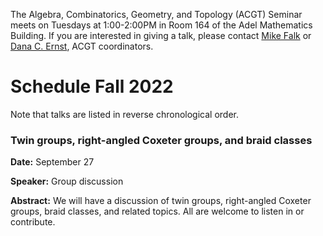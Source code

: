 The Algebra, Combinatorics, Geometry, and Topology (ACGT) Seminar meets on Tuesdays at 1:00-2:00PM in Room 164 of the Adel Mathematics Building. If you are interested in giving a talk, please contact [Mike Falk](mailto:Michael.Falk@nau.edu) or [Dana C. Ernst](http://danaernst.com), ACGT coordinators.

# Schedule Fall 2022 #

Note that talks are listed in reverse chronological order.

### Twin groups, right-angled Coxeter groups, and braid classes

**Date:** September 27

**Speaker:** Group discussion

**Abstract:** We will have a discussion of twin groups, right-angled Coxeter groups, braid classes, and related topics. All are welcome to listen in or contribute.
